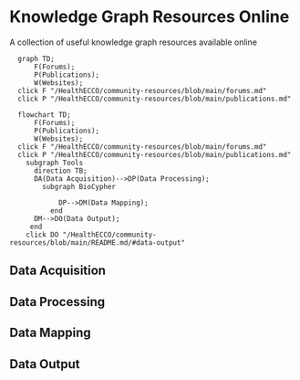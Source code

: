 # Knowledge Graph Resources Online
A collection of useful knowledge graph resources available online
```mermaid
  graph TD; 
      F(Forums);
      P(Publications);
      W(Websites);
  click F "/HealthECCO/community-resources/blob/main/forums.md"
  click P "/HealthECCO/community-resources/blob/main/publications.md"
```

```mermaid
  flowchart TD; 
      F(Forums);
      P(Publications);
      W(Websites);
  click F "/HealthECCO/community-resources/blob/main/forums.md"
  click P "/HealthECCO/community-resources/blob/main/publications.md"
    subgraph Tools
      direction TB;
      DA(Data Acquisition)-->DP(Data Processing);
        subgraph BioCypher
            
            DP-->DM(Data Mapping);
          end
      DM-->DO(Data Output);
     end
    click DO "/HealthECCO/community-resources/blob/main/README.md/#data-output"
```
## Data Acquisition

## Data Processing

## Data Mapping

## Data Output
